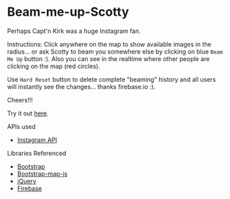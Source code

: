Beam-me-up-Scotty
===========

Perhaps Capt'n Kirk was a huge Instagram fan.

Instructions: Click anywhere on the map to show available images in the radius... or ask Scotty to beam you somewhere else by clicking on blue `Beam Me Up` button :). Also you can see in the realtime where other people are clicking on the map (red circles).

Use `Hard Reset` button to delete complete "beaming" history and all users will instantly see the changes... thanks firebase.io :).  

Cheers!!!

Try it out [here](https://esri.github.io/100-lines-or-less-js/beam-me-up-scotty).

APIs used

* [Instagram API](http://instagram.com/developer/)

Libraries Referenced

* [Bootstrap](http://getbootstrap.com)
* [Bootstrap-map-js](https://github.com/Esri/bootstrap-map-js)
* [jQuery](http://jquery.com/)
* [Firebase](http://firebase.io)
